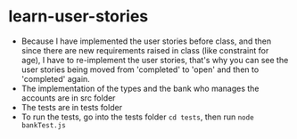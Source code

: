 # learn-user-stories

- Because I have implemented the user stories before class, and then since there are new requirements raised in class (like constraint for age), I have to re-implement the user stories, that's why you can see the user stories being moved from 'completed' to 'open' and then to 'completed' again.
- The implementation of the types and the bank who manages the accounts are in src folder
- The tests are in tests folder
- To run the tests, go into the tests folder `cd tests`, then run `node bankTest.js`
